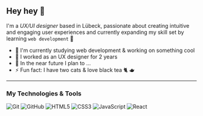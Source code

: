 ## Hey hey 👋

 I'm a *UX/UI designer* based in Lübeck, passionate about creating intuitive and 
 engaging user experiences and currently expanding my skill set by 
 learning `web development` 🧠


- 🔭 I'm currently studying web development & working on something cool
- 🚀 I worked as an UX designer for 2 years
- 🎯 In the near future I plan to ...
- ⚡️ Fun fact: I have two cats & love black tea 🐈 🫖

---
### My Technologies & Tools
![Git](https://img.shields.io/badge/-Git-black?style=flat-square&logo=git)
![GitHub](https://img.shields.io/badge/-GitHub-181717?style=flat-square&logo=github)
![HTML5](https://img.shields.io/badge/-HTML5-black?style=flat-square&logo=html5)
![CSS3](https://img.shields.io/badge/-CSS3-black?style=flat-square&logo=css3)
![JavaScript](https://img.shields.io/badge/-JavaScript-black?style=flat-square&logo=javascript)
![React](https://img.shields.io/badge/-React-black?style=flat-square&logo=react)

